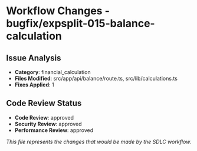 # Workflow Changes - bugfix/expsplit-015-balance-calculation

## Issue Analysis
- **Category**: financial_calculation
- **Files Modified**: src/app/api/balance/route.ts, src/lib/calculations.ts
- **Fixes Applied**: 1

## Code Review Status
- **Code Review**: approved
- **Security Review**: approved
- **Performance Review**: approved

*This file represents the changes that would be made by the SDLC workflow.*

